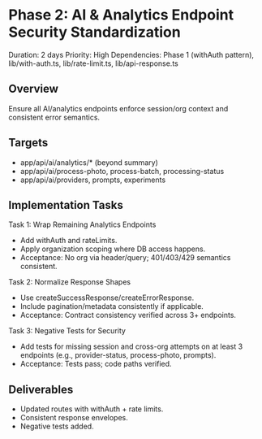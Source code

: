 # Phase 2: AI & Analytics Endpoint Security Standardization

Duration: 2 days
Priority: High
Dependencies: Phase 1 (withAuth pattern), lib/with-auth.ts, lib/rate-limit.ts, lib/api-response.ts

## Overview
Ensure all AI/analytics endpoints enforce session/org context and consistent error semantics.

## Targets
- app/api/ai/analytics/* (beyond summary)
- app/api/ai/process-photo, process-batch, processing-status
- app/api/ai/providers, prompts, experiments

## Implementation Tasks

Task 1: Wrap Remaining Analytics Endpoints
- Add withAuth and rateLimits.
- Apply organization scoping where DB access happens.
- Acceptance: No org via header/query; 401/403/429 semantics consistent.

Task 2: Normalize Response Shapes
- Use createSuccessResponse/createErrorResponse.
- Include pagination/metadata consistently if applicable.
- Acceptance: Contract consistency verified across 3+ endpoints.

Task 3: Negative Tests for Security
- Add tests for missing session and cross-org attempts on at least 3 endpoints (e.g., provider-status, process-photo, prompts).
- Acceptance: Tests pass; code paths verified.

## Deliverables
- Updated routes with withAuth + rate limits.
- Consistent response envelopes.
- Negative tests added.

